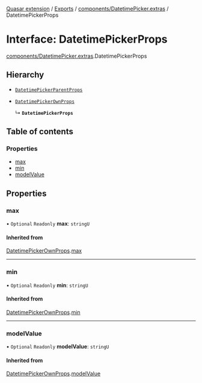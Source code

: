 [Quasar extension](../index.md) / [Exports](../modules.md) / [components/DatetimePicker.extras](../modules/components_DatetimePicker_extras.md) / DatetimePickerProps

# Interface: DatetimePickerProps

[components/DatetimePicker.extras](../modules/components_DatetimePicker_extras.md).DatetimePickerProps

## Hierarchy

- [`DatetimePickerParentProps`](../modules/components_DatetimePicker_extras.md#datetimepickerparentprops)

- [`DatetimePickerOwnProps`](components_DatetimePicker_extras.DatetimePickerOwnProps.md)

  ↳ **`DatetimePickerProps`**

## Table of contents

### Properties

- [max](components_DatetimePicker_extras.DatetimePickerProps.md#max)
- [min](components_DatetimePicker_extras.DatetimePickerProps.md#min)
- [modelValue](components_DatetimePicker_extras.DatetimePickerProps.md#modelvalue)

## Properties

### max

• `Optional` `Readonly` **max**: `stringU`

#### Inherited from

[DatetimePickerOwnProps](components_DatetimePicker_extras.DatetimePickerOwnProps.md).[max](components_DatetimePicker_extras.DatetimePickerOwnProps.md#max)

___

### min

• `Optional` `Readonly` **min**: `stringU`

#### Inherited from

[DatetimePickerOwnProps](components_DatetimePicker_extras.DatetimePickerOwnProps.md).[min](components_DatetimePicker_extras.DatetimePickerOwnProps.md#min)

___

### modelValue

• `Optional` `Readonly` **modelValue**: `stringU`

#### Inherited from

[DatetimePickerOwnProps](components_DatetimePicker_extras.DatetimePickerOwnProps.md).[modelValue](components_DatetimePicker_extras.DatetimePickerOwnProps.md#modelvalue)
